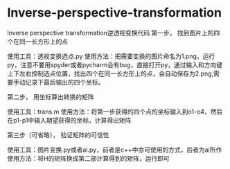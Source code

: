 # Inverse-perspective-transformation
Inverse perspective transformation逆透视变换代码
第一步，
找到图片上的四个在同一长方形上的点

使用工具：透视变换选点.py
使用方法：把需要变换的图片命名为1.png，运行py，注意不要用spyder或者pycharm会有bug，直接打开py，通过输入和方向键上下左右控制选点位置，找出四个在同一长方形上的点，会自动保存为2.png,需要手动记录下最后输出的四个坐标。


第二步，
用坐标算出转换的矩阵


使用工具：trans.m
使用方法：将第一步获得的四个点的坐标输入到o1-o4，然后在p1-p1中输入期望获得的坐标，计算得出矩阵


第三步（可省略），
验证矩阵的可信性

使用工具：图片变换.py或者ai.py，前者是c++中亦可使用的方式，后者为ai所作
使用方法：将H的矩阵换成第二部计算得到的矩阵，运行即可
